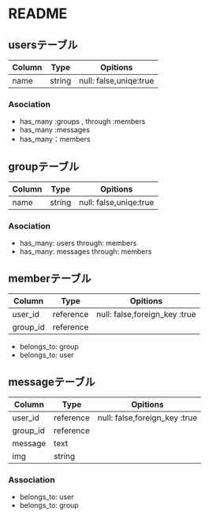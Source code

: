 # README

## usersテーブル
|Column|Type|Opitions|
|------|----|---------|
|name|string|null: false,uniqe:true|

### Asociation
- has_many :groups , through :members
- has_many :messages
- has_many：members

## groupテーブル

|Column|Type|Opitions|
|------|----|---------|
|name|string|null: false,uniqe:true|


### Asociation
- has_many: users through: members
- has_many: messages through: members

## memberテーブル

|Column|Type|Opitions|
|------|----|---------|
|user_id|reference|null: false,foreign_key :true|
|group_id|reference||null:false, foreign_key: true|

- belongs_to: group 
- belongs_to: user

## messageテーブル

|Column|Type|Opitions|
|------|----|---------|
|user_id|reference|null: false,foreign_key :true|
|group_id|reference||null:false, foreign_key: true|
|message|text|
|img|string|

### Association

- belongs_to: user 
- belongs_to: group
